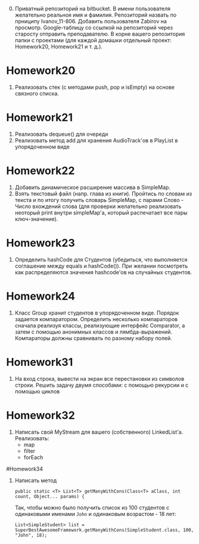 0. Приватный репозиторий на bitbucket. В имени пользователя желательно реальноя имя и фамилия. Репозиторий назвать по прниципу  Ivanov_11-806. Добавить пользователя Zabirov на просмотр. Google-таблицу со ссылкой на репозиторий через старосту отправить преподавателю. В корне вашего репозитория папки с проектами (для каждой домашки отдельный проект: Homework20, Homework21 и т. д.).

# Homework20

1. Реализовать стек (с методами push, pop и isEmpty) на основе связного списка.

# Homework21

1. Реализовать dequeue() для очереди
2. Реализовать метод add для хранения AudioTrack'ов в PlayList в упорядоченном виде

# Homework22

1. Добавить динамическое расширение массива в SimpleMap.
2. Взять текстовый файл (напр. глава из книги). Пройтись по словам из текста и по итогу получить словарь SimpleMap, с парами Слово - Число вхождений слова (для проверки желательно реализовать неоторый print внутри simpleMap'а, который распечатает все пары ключ-значение).

# Homework23

1. Определить hashCode для Студентов (убедиться, что выполняется соглашение между equals и hashCode()). При желании посмотреть как распределяются значения hashcode'ов на случайных студентов.

# Homework24

1. Класс Group хранит студентов в упорядоченном виде. Порядок задается компаратором. Определить несколько компараторов сначала реализуя классы, реализующие интерфейс Comparator, а затем с помощью анонимных классов и лямбда-выражений. Компараторы должны сравнивать по разному набору полей.

# Homework31

1. На вход строка, вывести на экран все перестановки из символов строки. Решить задачу двумя способами: с помощью рекурсии и с помощью циклов

# Homework32

1. Написать свой MyStream для вашего (собственного) LinkedList'а. Реализовать:
	- map
	- filter
	- forEach



#Homework34

1.	Написать метод
	```
	public static <T> List<T> getManyWithCons(Class<T> aClass, int count, Object... params) {
	```
	Так, чтобы можно было получить список из 100 студентов с одинаковыми именами `John` и одинаковым возрастом - 18 лет:
	```
	List<SimpleStudent> list = SuperBestAwesomeFramework.getManyWithCons(SimpleStudent.class, 100, "John", 18);
	```






